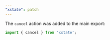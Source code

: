 ```yaml
---
"xstate": patch
---
```


The `cancel` action was added to the main export:

```ts
import { cancel } from 'xstate';
```
